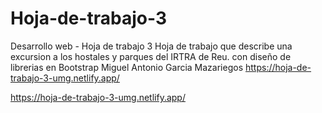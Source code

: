 # Hoja-de-trabajo-3
Desarrollo web - Hoja de trabajo 3
Hoja de trabajo que describe una excursion a los hostales y parques del IRTRA de Reu. con diseño de librerias en Bootstrap
Miguel Antonio Garcia Mazariegos
https://hoja-de-trabajo-3-umg.netlify.app/

https://hoja-de-trabajo-3-umg.netlify.app/

